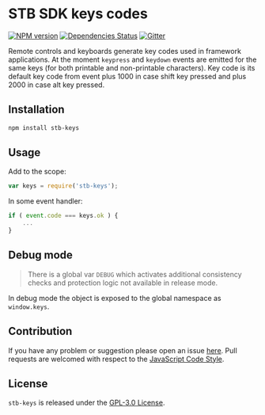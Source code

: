 STB SDK keys codes
==================

[![NPM version](https://img.shields.io/npm/v/stb-keys.svg?style=flat-square)](https://www.npmjs.com/package/stb-keys)
[![Dependencies Status](https://img.shields.io/david/stbsdk/keys.svg?style=flat-square)](https://david-dm.org/stbsdk/keys)
[![Gitter](https://img.shields.io/badge/gitter-join%20chat-blue.svg?style=flat-square)](https://gitter.im/DarkPark/stbsdk)


Remote controls and keyboards generate key codes used in framework applications.
At the moment `keypress` and `keydown` events are emitted for the same keys (for both printable and non-printable characters).
Key code is its default key code from event plus 1000 in case shift key pressed and plus 2000 in case alt key pressed.


## Installation ##

```bash
npm install stb-keys
```


## Usage ##

Add to the scope:

```js
var keys = require('stb-keys');
```

In some event handler:
```js
if ( event.code === keys.ok ) {
    ...
}
```


## Debug mode ##

> There is a global var `DEBUG` which activates additional consistency checks and protection logic not available in release mode.

In debug mode the object is exposed to the global namespace as `window.keys`.


## Contribution ##

If you have any problem or suggestion please open an issue [here](https://github.com/stbsdk/keys/issues).
Pull requests are welcomed with respect to the [JavaScript Code Style](https://github.com/DarkPark/jscs).


## License ##

`stb-keys` is released under the [GPL-3.0 License](http://opensource.org/licenses/GPL-3.0).
